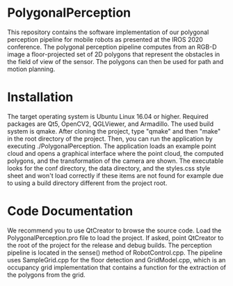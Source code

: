 # PolygonalPerception

This repository contains the software implementation of our polygonal perception pipeline for mobile robots as presented at the IROS 2020 conference. The polygonal perception pipeline computes from an RGB-D image a floor-projected set of 2D polygons that represent the obstacles in the field of view of the sensor. The polygons can then be used for path and motion planning.

# Installation

The target operating system is Ubuntu Linux 16.04 or higher. Required packages are Qt5, OpenCV2, QGLViewer, and Armadillo. The used build system is qmake. After cloning the project, type "qmake" and then "make" in the root directory of the project. Then, you can run the application by executing ./PolygonalPerception. The application loads an example point cloud and opens a graphical interface where the point cloud, the computed polygons, and the transformation of the camera are shown. The executable looks for the conf directory, the data directory, and the styles.css style sheet and won't load correctly if these items are not found for example due to using a build directory different from the project root.

# Code Documentation

We recommend you to use QtCreator to browse the source code. Load the PolygonalPerception.pro file to load the project. If asked, point QtCreator to the root of the project for the release and debug builds. The perception pipeline is located in the sense() method of RobotControl.cpp. The pipeline uses SampleGrid.cpp for the floor detection and GridModel.cpp, which is an occupancy grid implementation that contains a function for the extraction of the polygons from the grid.


